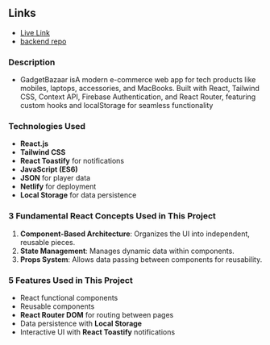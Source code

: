 ## Links

- [Live Link](https://ecommerce-2024-1baff.web.app/)
- [backend repo]()



### Description
- GadgetBazaar isA modern e-commerce web app for tech products like mobiles, laptops, accessories, and MacBooks. Built with React, Tailwind CSS, Context API, Firebase Authentication, and React Router, featuring custom hooks and localStorage for seamless functionality

### Technologies Used
- **React.js**
- **Tailwind CSS**
- **React Toastify** for notifications
- **JavaScript (ES6)**
- **JSON** for player data
- **Netlify** for deployment
- **Local Storage** for data persistence

### 3 Fundamental React Concepts Used in This Project
1. **Component-Based Architecture**: Organizes the UI into independent, reusable pieces.
2. **State Management**: Manages dynamic data within components.
3. **Props System**: Allows data passing between components for reusability.

### 5 Features Used in This Project
- React functional components
- Reusable components
- **React Router DOM** for routing between pages
- Data persistence with **Local Storage**
- Interactive UI with **React Toastify** notifications
